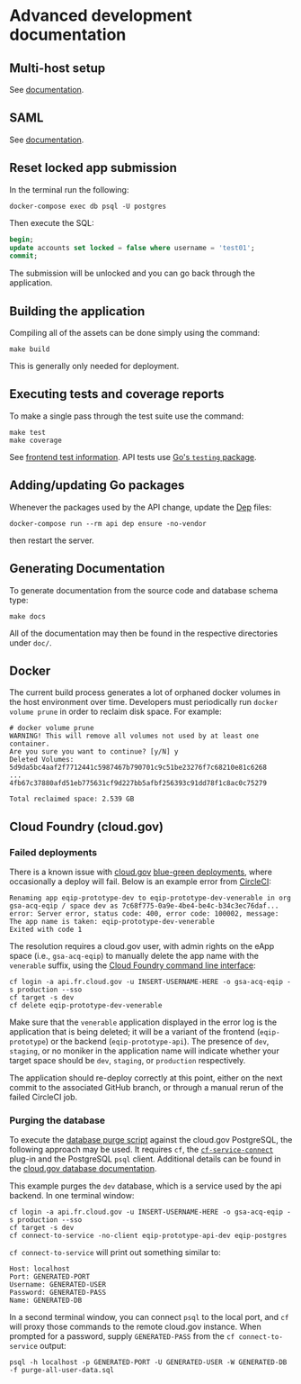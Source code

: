 # Advanced development documentation

## Multi-host setup

See [documentation](../docs/multi-host.md).

## SAML

See [documentation](../docs/saml.md).

## Reset locked app submission

In the terminal run the following:

```shell
docker-compose exec db psql -U postgres
```

Then execute the SQL:

```sql
begin;
update accounts set locked = false where username = 'test01';
commit;
```

The submission will be unlocked and you can go back through the application.

## Building the application

Compiling all of the assets can be done simply using the command:

```shell
make build
```

This is generally only needed for deployment.

## Executing tests and coverage reports

To make a single pass through the test suite use the command:

```shell
make test
make coverage
```

See [frontend test information](../docs/frontend.md#tests). API tests use [Go's `testing` package](https://golang.org/pkg/testing/).

## Adding/updating Go packages

Whenever the packages used by the API change, update the [Dep](https://golang.github.io/dep/) files:

```shell
docker-compose run --rm api dep ensure -no-vendor
```

then restart the server.

## Generating Documentation

To generate documentation from the source code and database schema type:

```shell
make docs
```

All of the documentation may then be found in the respective directories under `doc/`.


## Docker

The current build process generates a lot of orphaned docker volumes in the host environment over time. Developers must periodically run `docker volume prune` in order to reclaim disk space. For example:
```
# docker volume prune
WARNING! This will remove all volumes not used by at least one container.
Are you sure you want to continue? [y/N] y
Deleted Volumes:
5d9da5bc4aaf2f7712441c5987467b790701c9c51be23276f7c68210e81c6268
...
4fb67c37880afd51eb775631cf9d227bb5afbf256393c91dd78f1c8ac0c75279

Total reclaimed space: 2.539 GB
```

## Cloud Foundry (cloud.gov)

### Failed deployments

There is a known issue with [cloud.gov](https://cloud.gov/) [blue-green deployments](https://docs.cloudfoundry.org/devguide/deploy-apps/blue-green.html), where occasionally a deploy will fail. Below is an example error from [CircleCI](https://circleci.com/gh/18F/e-QIP-prototype/2831):

```
Renaming app eqip-prototype-dev to eqip-prototype-dev-venerable in org gsa-acq-eqip / space dev as 7c68f775-0a9e-4be4-be4c-b34c3ec76daf...
error: Server error, status code: 400, error code: 100002, message: The app name is taken: eqip-prototype-dev-venerable
Exited with code 1
```
The resolution requires a cloud.gov user, with admin rights on the eApp space (i.e., `gsa-acq-eqip`) to manually delete the app name with the `venerable` suffix, using the [Cloud Foundry command line interface](https://docs.cloudfoundry.org/cf-cli/install-go-cli.html):
```
cf login -a api.fr.cloud.gov -u INSERT-USERNAME-HERE -o gsa-acq-eqip -s production --sso
cf target -s dev
cf delete eqip-prototype-dev-venerable
```
Make sure that the `venerable` application displayed in the error log is the application that is being deleted; it will be a variant of the frontend (`eqip-prototype`) or the backend (`eqip-prototype-api`). The presence of `dev`, `staging`, or no moniker in the application name will indicate whether your target space should be `dev`, `staging`, or `production` respectively.

The application should re-deploy correctly at this point, either on the next commit to the associated GitHub branch, or through a manual rerun of the failed CircleCI job. 

### Purging the database

To execute the [database purge script](https://github.com/18F/e-QIP-prototype/blob/develop/docs/test-scenarios.md) against the cloud.gov PostgreSQL, the following approach may be used. It requires `cf`, the [`cf-service-connect`](cf-service-connect) plug-in and the PostgreSQL `psql` client. Additional details can be found in the [cloud.gov database documentation](https://cloud.gov/docs/services/relational-database/#manually-access-a-database).

This example purges the `dev` database, which is a service used by the api backend. In one terminal window:
```
cf login -a api.fr.cloud.gov -u INSERT-USERNAME-HERE -o gsa-acq-eqip -s production --sso
cf target -s dev
cf connect-to-service -no-client eqip-prototype-api-dev eqip-postgres
```

`cf connect-to-service` will print out something similar to:
```
Host: localhost
Port: GENERATED-PORT
Username: GENERATED-USER
Password: GENERATED-PASS
Name: GENERATED-DB
```

In a second terminal window, you can connect `psql` to the local port, and `cf` will proxy those commands to the remote cloud.gov instance. When prompted for a password, supply `GENERATED-PASS` from the `cf connect-to-service` output:
```
psql -h localhost -p GENERATED-PORT -U GENERATED-USER -W GENERATED-DB -f purge-all-user-data.sql 
```
